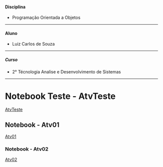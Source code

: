 #### Disciplina
* Programação Orientada a Objetos
**********************
#### Aluno
   * Luiz Carlos de Souza
**********************

##### Curso
   * 2° Técnologia Analise e Desenvolvimento de Sistemas   
**********************

# Notebook Teste - AtvTeste

[AtvTeste](https://github.com/lcsouzacvel/IFPR_CVEL/blob/main/poo/AtvTeste/notebook/AtividadeTeste.ipynb)
           


## Notebook - Atv01

[Atv01](https://github.com/lcsouzacvel/IFPR_CVEL/blob/main/poo/Atv01/notebook/Atv01.ipynb)

### Notebook - Atv02

[Atv02](https://github.com/lcsouzacvel/IFPR_CVEL/blob/main/poo/Atv01/notebook/Atv02.ipynb)
